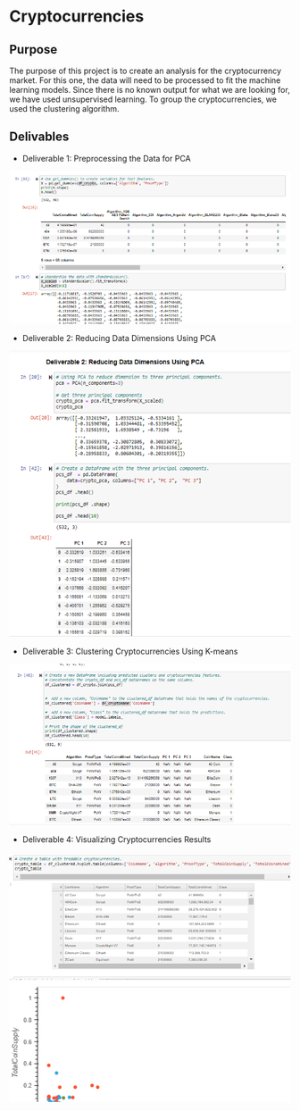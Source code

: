 # Cryptocurrencies

## Purpose

The purpose of this project is to create an analysis for the cryptocurrency market. For this one, the data will need to be processed to fit the machine learning models. Since there is no known output for what we are looking for, we have used unsupervised learning. To group the cryptocurrencies, we used the clustering algorithm.

## Delivables

- Deliverable 1: Preprocessing the Data for PCA

![Deliverable 1](/Images/Deliv1.PNG)

- Deliverable 2: Reducing Data Dimensions Using PCA

![Deliverable 2](/Images/Deliv%202.PNG)

- Deliverable 3: Clustering Cryptocurrencies Using K-means

![Deliverable 3](/Images/Deliv%203.PNG)


- Deliverable 4: Visualizing Cryptocurrencies Results

![Deliverable 4](/Images/Deliv%204.1.PNG)
![Deliverable 4](/Images/Deliv4.2.png)